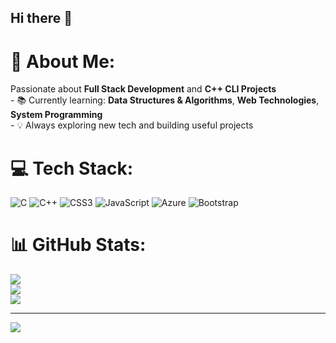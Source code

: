 ## Hi there 👋

<!--
**Atharv-K-979/Atharv-K-979** is a ✨ _special_ ✨ repository because its `README.md` (this file) appears on your GitHub profile.

Here are some ideas to get you started:

- 🔭 I’m currently working on ...
- 🌱 I’m currently learning ...
- 👯 I’m looking to collaborate on ...
- 🤔 I’m looking for help with ...
- 💬 Ask me about ...
- 📫 How to reach me: ...
- 😄 Pronouns: ...
- ⚡ Fun fact: ...
-->
# 💫 About Me:
 Passionate about **Full Stack Development** and **C++ CLI Projects**  <br>- 📚 Currently learning: **Data Structures & Algorithms**, **Web Technologies**, **System Programming**  <br>- 💡 Always exploring new tech and building useful projects


# 💻 Tech Stack:
![C](https://img.shields.io/badge/c-%2300599C.svg?style=for-the-badge&logo=c&logoColor=white) ![C++](https://img.shields.io/badge/c++-%2300599C.svg?style=for-the-badge&logo=c%2B%2B&logoColor=white) ![CSS3](https://img.shields.io/badge/css3-%231572B6.svg?style=for-the-badge&logo=css3&logoColor=white) ![JavaScript](https://img.shields.io/badge/javascript-%23323330.svg?style=for-the-badge&logo=javascript&logoColor=%23F7DF1E) ![Azure](https://img.shields.io/badge/azure-%230072C6.svg?style=for-the-badge&logo=microsoftazure&logoColor=white) ![Bootstrap](https://img.shields.io/badge/bootstrap-%238511FA.svg?style=for-the-badge&logo=bootstrap&logoColor=white)
# 📊 GitHub Stats:
![](https://github-readme-stats.vercel.app/api?username=Atharv-K-979&theme=dark&hide_border=false&include_all_commits=false&count_private=false)<br/>
![](https://nirzak-streak-stats.vercel.app/?user=Atharv-K-979&theme=dark&hide_border=false)<br/>
![](https://github-readme-stats.vercel.app/api/top-langs/?username=Atharv-K-979&theme=dark&hide_border=false&include_all_commits=false&count_private=false&layout=compact)

---
[![](https://visitcount.itsvg.in/api?id=Atharv-K-979&icon=0&color=0)](https://visitcount.itsvg.in)

<!-- Proudly created with GPRM ( https://gprm.itsvg.in ) -->
